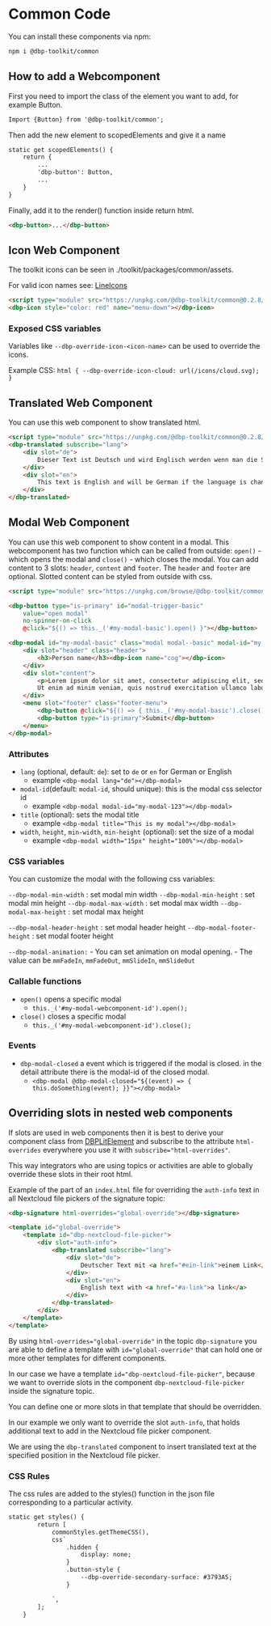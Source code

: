 # Common Code

You can install these components via npm:

```bash
npm i @dbp-toolkit/common
```

## How to add a Webcomponent

First you need to import the class of the element you want to add, for example Button.

```html
Import {Button} from '@dbp-toolkit/common';
```

Then add the new element to scopedElements and give it a name
```html
static get scopedElements() {
    return {
        ...
        'dbp-button': Button,
        ...
    }
}
```

Finally, add it to the render() function inside return html.
```html
<dbp-button>...</dbp-button>
```

## Icon Web Component

The toolkit icons can be seen in ./toolkit/packages/common/assets.

For valid icon names see: [LineIcons](https://lineicons.com/icons/)

```html
<script type="module" src="https://unpkg.com/@dbp-toolkit/common@0.2.8/dist/components.js"></script>
<dbp-icon style="color: red" name="menu-down"></dbp-icon>
```

### Exposed CSS variables

Variables like `--dbp-override-icon-<icon-name>` can be used to override the icons.

Example CSS: `html { --dbp-override-icon-cloud: url(/icons/cloud.svg); }`

## Translated Web Component

You can use this web component to show translated html.

```html
<script type="module" src="https://unpkg.com/@dbp-toolkit/common@0.2.8/dist/components.js"></script>
<dbp-translated subscribe="lang">
    <div slot="de">
        Dieser Text ist Deutsch und wird Englisch werden wenn man die Sprache auf Englisch stellt.
    </div>
    <div slot="en">
        This text is English and will be German if the language is changed to German.
    </div>
</dbp-translated>
```

## Modal Web Component

You can use this web component to show content in a modal.
This webcomponent has two function which can be called from outside: `open()` - which opens the modal and `close()` - which closes the modal.
You can add content to 3 slots: `header`, `content` and `footer`. The `header` and `footer` are optional.
Slotted content can be styled from outside with css.

```html
<script type="module" src="https://unpkg.com/browse/@dbp-toolkit/common@0.3.5/src/modal.js"></script>

<dbp-button type="is-primary" id="modal-trigger-basic"
    value="open modal"
    no-spinner-on-click
    @click="${() => this._('#my-modal-basic').open() }"></dbp-button>

<dbp-modal id="my-modal-basic" class="modal modal--basic" modal-id="my-modal-basic" title="The title of the modal" subscribe="lang">
    <div slot="header" class="header">
        <h3>Person name</h3><dbp-icon name="cog"></dbp-icon>
    </div>
    <div slot="content">
        <p>Lorem ipsum dolor sit amet, consectetur adipiscing elit, sed do eiusmod tempor incididunt ut labore et dolore magna aliqua.
        Ut enim ad minim veniam, quis nostrud exercitation ullamco laboris nisi ut aliquip ex ea commodo consequat.</p>
    </div>
    <menu slot="footer" class="footer-menu">
        <dbp-button @click="${() => { this._('#my-modal-basic').close(); }}">Cancel</dbp-button>
        <dbp-button type="is-primary">Submit</dbp-button>
    </menu>
</dbp-modal>
```

### Attributes

- `lang` (optional, default: `de`): set to `de` or `en` for German or English
    - example `<dbp-modal lang="de"></dbp-modal>`
- `modal-id`(default: `modal-id`, should unique): this is the modal css selector id
    - example `<dbp-modal modal-id="my-modal-123"></dbp-modal>`
- `title` (optional): sets the modal title
    - example `<dbp-modal title="This is my modal"></dbp-modal>`
- `width`, `height`, `min-width`, `min-height` (optional): set the size of a modal
    - example `<dbp-modal width="15px" height="100%"></dbp-modal>`

### CSS variables

You can customize the modal with the following css variables:

`--dbp-modal-min-width`  : set modal min width
`--dbp-modal-min-height` : set modal min height
`--dbp-modal-max-width`  : set modal max width
`--dbp-modal-max-height` : set modal max height

`--dbp-modal-header-height` : set modal header height
`--dbp-modal-footer-height` : set modal footer height

`--dbp-modal-animation:`
    - You can set animation on modal opening.
    - The value can be `mmFadeIn`, `mmFadeOut`, `mmSlideIn`, `mmSlideOut`

### Callable functions

- `open()` opens a specific modal
  - `this._('#my-modal-webcomponent-id').open();`
- `close()` closes a specific modal
  - `this._('#my-modal-webcomponent-id').close();`

### Events

- `dbp-modal-closed` a event which is triggered if the modal is closed. in the detail attribute there is the modal-id of the closed modal.
  - `<dbp-modal @dbp-modal-closed="${(event) => {
    this.doSomething(event);
    }}"></dbp-modal>`

## Overriding slots in nested web components

If slots are used in web components then it is best to derive your component class from
[DBPLitElement](https://github.com/digital-blueprint/toolkit/-/blob/main/packages/common/dbp-lit-element.js)
and subscribe to the attribute `html-overrides` everywhere you use it with `subscribe="html-overrides"`.

This way integrators who are using topics or activities are able to globally override these slots
in their root html.

Example of the part of an `index.html` file for overriding the `auth-info` text in all Nextcloud
file pickers of the signature topic:

```html
<dbp-signature html-overrides="global-override"></dbp-signature>

<template id="global-override">
    <template id="dbp-nextcloud-file-picker">
        <div slot="auth-info">
            <dbp-translated subscribe="lang">
                <div slot="de">
                    Deutscher Text mit <a href="#ein-link">einem Link</a>
                </div>
                <div slot="en">
                    English text with <a href="#a-link">a link</a>
                </div>
            </dbp-translated>
        </div>
    </template>
</template>
```

By using `html-overrides="global-override"` in the topic `dbp-signature` you are able to define
a template with `id="global-override"` that can hold one or more other templates for different components.

In our case we have a template `id="dbp-nextcloud-file-picker"`, because we want to override slots
in the component `dbp-nextcloud-file-picker` inside the signature topic.

You can define one or more slots in that template that should be overridden.

In our example we only want to override the slot `auth-info`, that holds additional text to add in
the Nextcloud file picker component.

We are using the `dbp-translated` component to insert translated text at the specified position
in the Nextcloud file picker.

### CSS Rules

The css rules are added to the styles() function in the json file corresponding to a particular activity.

```html
static get styles() {
        return [
            commonStyles.getThemeCSS(),
            css`
                .hidden {
                    display: none;
                }
                .button-style {
                    --dbp-override-secondary-surface: #3793A5;
                }

            `,
        ];
    }
```
